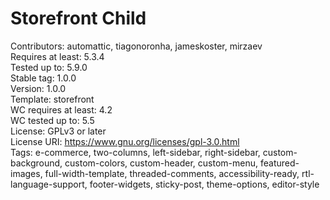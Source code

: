 # Storefront Child
Contributors: automattic, tiagonoronha, jameskoster, mirzaev\
Requires at least: 5.3.4\
Tested up to: 5.9.0\
Stable tag: 1.0.0\
Version: 1.0.0\
Template: storefront\
WC requires at least: 4.2\
WC tested up to: 5.5\
License: GPLv3 or later\
License URI: https://www.gnu.org/licenses/gpl-3.0.html \
Tags: e-commerce, two-columns, left-sidebar, right-sidebar, custom-background, custom-colors, custom-header, custom-menu, featured-images, full-width-template, threaded-comments, accessibility-ready, rtl-language-support, footer-widgets, sticky-post, theme-options, editor-style